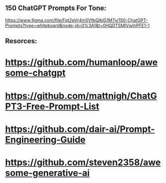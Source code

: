 ## 150 ChatGPT Prompts For Tone:

https://www.figma.com/file/Fpt2pVr4m5VfbQIklG1MTv/150-ChatGPT-Prompts?type=whiteboard&node-id=0%3A1&t=0HQDTSMIVwihPFE1-1

## Resorces:

# https://github.com/humanloop/awesome-chatgpt
# https://github.com/mattnigh/ChatGPT3-Free-Prompt-List
# https://github.com/dair-ai/Prompt-Engineering-Guide
# https://github.com/steven2358/awesome-generative-ai
